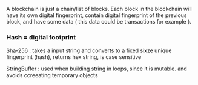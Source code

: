 A blockchain is just a chain/list of blocks. Each block in the blockchain will have its own digital fingerprint, contain digital fingerprint of the previous block, and have some data ( this data could be transactions for example ).

### Hash = digital footprint

Sha-256 : takes a input string and converts to a fixed sixze unique fingerprint (hash), returns hex string, is case sensitive


StringBuffer : used when building string in loops, since it is mutable. and avoids ccreeating temporary objects